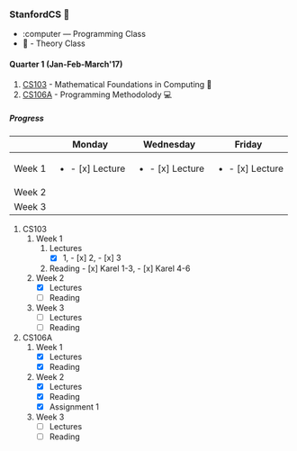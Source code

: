 ### StanfordCS :evergreen_tree:

* :computer — Programming Class
* :book: - Theory Class

#### Quarter 1 **(Jan-Feb-March'17)**  
1. [CS103](http://web.stanford.edu/class/cs103/) - Mathematical Foundations in Computing :book:
2. [CS106A](https://web.stanford.edu/class/cs106a) - Programming Methodolody :computer:

##### *Progress*

|   | Monday  | Wednesday  |  Friday |
|---|---|---|---|
| Week 1  | <ul><li>- [x] Lecture </li></ul>  | <ul><li>- [x] Lecture </li></ul>  | <ul><li>- [x] Lecture </li></ul> |
| Week 2  |   |   |   |
| Week 3  |   |   |   |


1. CS103
	1. Week 1
		 1. Lectures
		 	- [x] 1, - [x] 2, - [x] 3
		 2. Reading - [x] Karel 1-3, - [x] Karel 4-6
	2. Week 2
		 - [x] Lectures
		 - [ ] Reading
	3. Week 3
		 - [ ] Lectures
		 - [ ] Reading

2. CS106A
	1. Week 1
		 - [x] Lectures
		 - [x] Reading
	2. Week 2
		 - [x] Lectures
		 - [x] Reading
		 - [x] Assignment 1
	3. Week 3
		 - [ ] Lectures
		 - [ ] Reading
